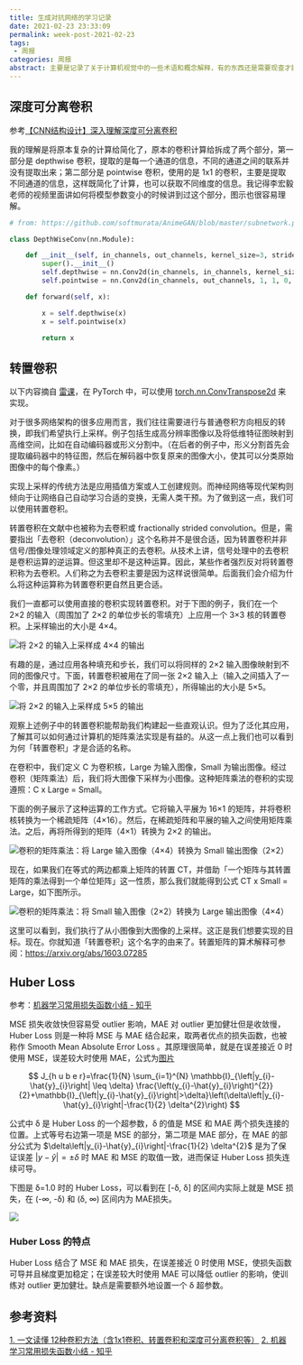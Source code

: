 ```yaml
---
title: 生成对抗网络的学习记录
date: 2021-02-23 23:33:09
permalink: week-post-2021-02-23
tags: 
 - 周报
categories: 周报
abstract: 主要是记录了关于计算机视觉中的一些术语和概念解释，有的东西还是需要现查才能知道，有时候发现之前还记得的东西就找不到了，所以还是专门记录下来，这样之后需要用到的时候也比较好找。
---
```


<!--more-->

## 深度可分离卷积

参考[【CNN结构设计】深入理解深度可分离卷积](https://mp.weixin.qq.com/s?src=11&timestamp=1614093165&ver=2908&signature=2QCozlA8oqmQUSb16yjvldmF7P1cTVAOm1s*-*SkpHcYKRL-*gdUNQ00P-Ucj*xv1XkjTz*NLb2mYXT2hSE8LUyaBSfmUchM85Dm9rxcPIqNKk6XdymQTSrL9BwZzawH)

我的理解是将原本复杂的计算给简化了，原本的卷积计算给拆成了两个部分，第一部分是 depthwise 卷积，提取的是每一个通道的信息，不同的通道之间的联系并没有提取出来；第二部分是 pointwise 卷积，使用的是 1x1 的卷积，主要是提取不同通道的信息，这样既简化了计算，也可以获取不同维度的信息。我记得李宏毅老师的视频里面讲如何将模型参数变小的时候讲到过这个部分，图示也很容易理解。


```python
# from: https://github.com/softmurata/AnimeGAN/blob/master/subnetwork.py#L156

class DepthWiseConv(nn.Module):

    def __init__(self, in_channels, out_channels, kernel_size=3, stride=1, padding=0, dilation=1, bias=False):
        super().__init__()
        self.depthwise = nn.Conv2d(in_channels, in_channels, kernel_size, stride, padding, dilation, groups=in_channels, bias=bias)
        self.pointwise = nn.Conv2d(in_channels, out_channels, 1, 1, 0, 1, 1, bias=bias)

    def forward(self, x):

        x = self.depthwise(x)
        x = self.pointwise(x)

        return x
```

## 转置卷积

以下内容摘自 [雷课](https://mp.weixin.qq.com/s?src=11&timestamp=1614095685&ver=2908&signature=Hh3eT2GLiVaMbtZZUJ3xBMsCtn5gQmV-iwEVDfuUyd4dx8CoNx9xSsm5JWgApl2gLIaaukpF5i3ISFRe-PqY3RwczXqIsPlkoO43tAHd1qBEpTQB4rLqobLganhKZbLG&new=1)，在 PyTorch 中，可以使用 [torch.nn.ConvTranspose2d](https://pytorch.org/docs/stable/generated/torch.nn.ConvTranspose2d.html) 来实现。

对于很多网络架构的很多应用而言，我们往往需要进行与普通卷积方向相反的转换，即我们希望执行上采样。例子包括生成高分辨率图像以及将低维特征图映射到高维空间，比如在自动编码器或形义分割中。（在后者的例子中，形义分割首先会提取编码器中的特征图，然后在解码器中恢复原来的图像大小，使其可以分类原始图像中的每个像素。）

实现上采样的传统方法是应用插值方案或人工创建规则。而神经网络等现代架构则倾向于让网络自己自动学习合适的变换，无需人类干预。为了做到这一点，我们可以使用转置卷积。

转置卷积在文献中也被称为去卷积或 fractionally strided convolution。但是，需要指出「去卷积（deconvolution）」这个名称并不是很合适，因为转置卷积并非信号/图像处理领域定义的那种真正的去卷积。从技术上讲，信号处理中的去卷积是卷积运算的逆运算。但这里却不是这种运算。因此，某些作者强烈反对将转置卷积称为去卷积。人们称之为去卷积主要是因为这样说很简单。后面我们会介绍为什么将这种运算称为转置卷积更自然且更合适。

我们一直都可以使用直接的卷积实现转置卷积。对于下图的例子，我们在一个 2×2 的输入（周围加了 2×2 的单位步长的零填充）上应用一个 3×3 核的转置卷积。上采样输出的大小是 4×4。

![将 2×2 的输入上采样成 4×4 的输出](https://xerrors.oss-cn-shanghai.aliyuncs.com/imgs/20210224000402.png)

有趣的是，通过应用各种填充和步长，我们可以将同样的 2×2 输入图像映射到不同的图像尺寸。下面，转置卷积被用在了同一张 2×2 输入上（输入之间插入了一个零，并且周围加了 2×2 的单位步长的零填充），所得输出的大小是 5×5。

![将 2×2 的输入上采样成 5×5 的输出](https://xerrors.oss-cn-shanghai.aliyuncs.com/imgs/20210224000438.png)

观察上述例子中的转置卷积能帮助我们构建起一些直观认识。但为了泛化其应用，了解其可以如何通过计算机的矩阵乘法实现是有益的。从这一点上我们也可以看到为何「转置卷积」才是合适的名称。

在卷积中，我们定义 C 为卷积核，Large 为输入图像，Small 为输出图像。经过卷积（矩阵乘法）后，我们将大图像下采样为小图像。这种矩阵乘法的卷积的实现遵照：C x Large = Small。

下面的例子展示了这种运算的工作方式。它将输入平展为 16×1 的矩阵，并将卷积核转换为一个稀疏矩阵（4×16）。然后，在稀疏矩阵和平展的输入之间使用矩阵乘法。之后，再将所得到的矩阵（4×1）转换为 2×2 的输出。

![卷积的矩阵乘法：将 Large 输入图像（4×4）转换为 Small 输出图像（2×2）](https://xerrors.oss-cn-shanghai.aliyuncs.com/imgs/20210224000551.png)

现在，如果我们在等式的两边都乘上矩阵的转置 CT，并借助「一个矩阵与其转置矩阵的乘法得到一个单位矩阵」这一性质，那么我们就能得到公式 CT x Small = Large，如下图所示。

![卷积的矩阵乘法：将 Small 输入图像（2×2）转换为 Large 输出图像（4×4）](https://xerrors.oss-cn-shanghai.aliyuncs.com/imgs/20210224000615.png)

这里可以看到，我们执行了从小图像到大图像的上采样。这正是我们想要实现的目标。现在。你就知道「转置卷积」这个名字的由来了。转置矩阵的算术解释可参阅：https://arxiv.org/abs/1603.07285 

## Huber Loss

参考：[机器学习常用损失函数小结 - 知乎](https://zhuanlan.zhihu.com/p/77686118)

MSE 损失收敛快但容易受 outlier 影响，MAE 对 outlier 更加健壮但是收敛慢，Huber Loss 则是一种将 MSE 与 MAE 结合起来，取两者优点的损失函数，也被称作 Smooth Mean Absolute Error Loss 。其原理很简单，就是在误差接近 0 时使用 MSE，误差较大时使用 MAE，公式为[图片](https://xerrors.oss-cn-shanghai.aliyuncs.com/imgs/mathpix-2021-03-02-16-01-55.png)

$$
J_{h u b e r}=\frac{1}{N} \sum_{i=1}^{N} \mathbb{I}_{\left|y_{i}-\hat{y}_{i}\right| \leq \delta} \frac{\left(y_{i}-\hat{y}_{i}\right)^{2}}{2}+\mathbb{I}_{\left|y_{i}-\hat{y}_{i}\right|>\delta}\left(\delta\left|y_{i}-\hat{y}_{i}\right|-\frac{1}{2} \delta^{2}\right)
$$

公式中 δ 是 Huber Loss 的一个超参数，δ 的值是 MSE 和 MAE 两个损失连接的位置。上式等号右边第一项是 MSE 的部分，第二项是 MAE 部分，在 MAE 的部分公式为 $\delta\left|y_{i}-\hat{y}_{i}\right|-\frac{1}{2} \delta^{2}$  是为了保证误差 $|y-\hat{y}|=\pm \delta$ 时 MAE 和 MSE 的取值一致，进而保证 Huber Loss 损失连续可导。

下图是 δ=1.0 时的 Huber Loss，可以看到在 [-δ, δ] 的区间内实际上就是 MSE 损失，在 (-∞, -δ) 和 (δ, ∞) 区间内为 MAE损失。

![](https://xerrors.oss-cn-shanghai.aliyuncs.com/imgs/20210302160400.png)

### Huber Loss 的特点

Huber Loss 结合了 MSE 和 MAE 损失，在误差接近 0 时使用 MSE，使损失函数可导并且梯度更加稳定；在误差较大时使用 MAE 可以降低 outlier 的影响，使训练对 outlier 更加健壮。缺点是需要额外地设置一个 δ 超参数。

## 参考资料

[1. 一文读懂 12种卷积方法（含1x1卷积、转置卷积和深度可分离卷积等）](https://mp.weixin.qq.com/s?src=11&timestamp=1614095685&ver=2908&signature=Hh3eT2GLiVaMbtZZUJ3xBMsCtn5gQmV-iwEVDfuUyd4dx8CoNx9xSsm5JWgApl2gLIaaukpF5i3ISFRe-PqY3RwczXqIsPlkoO43tAHd1qBEpTQB4rLqobLganhKZbLG&new=1)
[2. 机器学习常用损失函数小结 - 知乎](https://zhuanlan.zhihu.com/p/77686118)